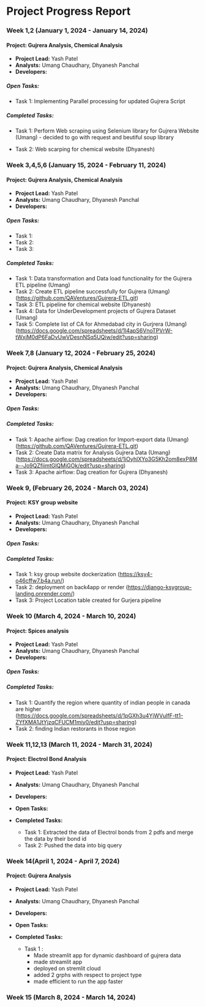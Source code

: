 # Project Progress Report

### Week 1,2 (January 1, 2024 - January 14, 2024)

#### Project:  Gujrera Analysis, Chemical Analysis

- **Project Lead:** Yash Patel
- **Analysts:** Umang Chaudhary, Dhyanesh Panchal
- **Developers:** 
##### **Open Tasks:**
  -  Task 1: Implementing Parallel processing for updated Gujrera Script
##### **Completed Tasks:**
  - Task 1: Perform Web scraping using Selenium library for Gujrera Website (Umang)
        - decided to go with request and beutiful soup library 

  - Task 2: Web scarping for chemical website  (Dhyanesh)



### Week 3,4,5,6 (January 15, 2024 - February 11, 2024)

#### Project:  Gujrera Analysis, Chemical Analysis

- **Project Lead:** Yash Patel
- **Analysts:** Umang Chaudhary, Dhyanesh Panchal
- **Developers:** 
##### **Open Tasks:**
  -  Task 1:
  -  Task 2: 
  -  Task 3:

##### **Completed Tasks:**
  - Task 1: Data transformation and Data load functionality for the Gujrera ETL pipeline (Umang)
  - Task 2: Create ETL pipeline successfully for Gujrera  (Umang)(https://github.com/QAVentures/Gujrera-ETL.git)
  - Task 3: ETL pipeline for chemical website (Dhyanesh)
  - Task 4: Data for UnderDevelopment projects of Gujrera Dataset (Umang)
  - Task 5: Complete list of CA for Ahmedabad city in Gurjrera (Umang) (https://docs.google.com/spreadsheets/d/1l4apS6VnoTPVrW-tWxjM0dP6FaDvUwVDesnNSq5UQiw/edit?usp=sharing)

### Week 7,8 (January 12, 2024 - February 25, 2024)

#### Project: Gujrera Analysis, Chemical Analysis

- **Project Lead:** Yash Patel
- **Analysts:** Umang Chaudhary, Dhyanesh Panchal
- **Developers:** 
##### **Open Tasks:**
 

##### **Completed Tasks:**
 -  Task 1: Apache airflow: Dag creation for Import-export data (Umang)(https://github.com/QAVentures/Gujrera-ETL.git)
 -  Task 2: Create Data matrix for Analysis Gujrera Data  (Umang)(https://docs.google.com/spreadsheets/d/1iOyhlXYo3G5Kh2om8exP8Ma--Jo9QZfiimtGlQMjGOk/edit?usp=sharing)
 -  Task 3: Apache airflow: Dag creation for Gujrera (Dhyanesh)

### Week 9, (February 26, 2024 - March 03, 2024)

#### Project: KSY group website 

- **Project Lead:** Yash Patel
- **Analysts:** Umang Chaudhary, Dhyanesh Panchal
- **Developers:** 
##### **Open Tasks:**

##### **Completed Tasks:**
  -  Task 1: ksy group website dockerization (https://ksy4-o46cffw7.b4a.run/)
  -  Task 2: deployment on back4app or render (https://django-ksygroup-landing.onrender.com/)
  -  Task 3: Project Location table created for Gurjera pipeline

### Week 10 (March 4, 2024 - March 10, 2024)

#### Project: Spices analysis 

- **Project Lead:** Yash Patel
- **Analysts:** Umang Chaudhary, Dhyanesh Panchal
- **Developers:** 
##### **Open Tasks:**

##### **Completed Tasks:**
  -  Task 1: Quantify the region where quantity of indian people in canada are higher (https://docs.google.com/spreadsheets/d/1pGXh3u4YjWVulfF-tt1-ZYfXMA1JtYjzqCFUCM1miy0/edit?usp=sharing)
  -  Task 2: finding Indian restorants in those region  

### Week 11,12,13 (March 11, 2024 - March 31, 2024)

#### Project: Electrol Bond Analysis

- **Project Lead:** Yash Patel
- **Analysts:** Umang Chaudhary, Dhyanesh Panchal
- **Developers:** 
- **Open Tasks:**
  
- **Completed Tasks:**
  - Task 1: Extracted the data of Electrol bonds from 2 pdfs and merge the data by their bond id 
  - Task 2: Pushed the data into big query

### Week 14(April 1, 2024 - April 7, 2024)

#### Project: Gujrera Analysis

- **Project Lead:** Yash Patel
- **Analysts:** Umang Chaudhary, Dhyanesh Panchal
- **Developers:**

- **Open Tasks:**
   
- **Completed Tasks:**
  - Task 1 :
      -  Made streamlit app for dynamic dashboard of gujrera data 
      - made streamlit app
      - deployed on stremlit cloud
      - added 2 grphs with respect to project type
      - made efficient to run the app faster 


### Week 15 (March 8, 2024 - March 14, 2024)


